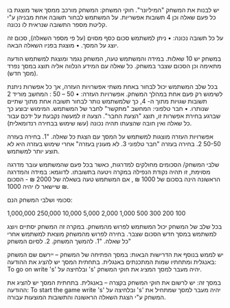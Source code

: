 יש לבנות את המשחק "המיליונר".
חוקי המשחק:
המשחק מורכב ממסך אשר מוצגת בו כל פעם שאלה וכן 4 תשובות אפשריות. על המשתמש 
לבחור תשובה אחת מבניהן ע"י קליטת מספר התשובה שנראית לו נכונה.

על כל תשובה נכונה:
•	ניתן למשתמש סכום כסף מסוים (על פי מספר השאלה), סכום זה יוצג על המסך.
•	מוצגת בפניו השאלה הבאה. 

במשחק יש 10 שאלות. במידה והמשתמש טעה, המשחק נגמר ומוצגת למשתמש הודעה מתאימה וכן הסכום שצבר במשחק.
כל שאלה עם המידע הנלווה אליה תוצג במסך נפרד (מסך חדש).

בכל שלב המשתמש יכול לבחור באחת משתי אפשרויות העזרה, אך כל אפשרות ניתנת לשימוש רק פעם אחת במהלך המשחק. אפשרויות העזרה:
•	50 – 50 : המחשב מוריד 2 תשובות שגויות מתוך ה- 4, כך שלמשתמש נותר לבחור תשובה אחת מתוך שתיים שנותרו.
•	חבר טלפוני: המחשב "מתקשר" לחבר של המשתמש. המימוש יבוצע כך שברגע בחירת אפשרות זו, תוצג "הצעת החבר". הצעה זו למעשה נקבעת על ידכם עבור כל שאלה ואין חובה שהצעתו תהיה נכונה (עשו שימוש בבחירה רנדומאלית).

אפשרויות העזרה מוצגות למשתמש על המסך עם הצגת כל שאלה.
"1. בחירה בעזרה 50-50
  2. בחירה בעזרה "חבר טלפוני
  3. לא מעונין בעזרה"
אחרי שימוש בעזרה היא לא תוצע יותר למשתמש.

שלבי המשחק/ הסכומים מחולקים למדרגות, כאשר בכל פעם שהמשתמש עובר מדרגה מסוימת, זו תהיה נקודת הנפילה במקרה ויטעה בתשובתו. לדוגמא: במידה והמדרגה הראשונה הינה בסכום של 1000   ₪ , אם המשתמש טעה בשאלה של 2000 ₪ - הסכום שיישאר לו יהיה 1000 ₪.

סכומי ושלבי המשחק הנם:

1,000,000
250,000
10,000
5,000
2,000
1,000
500
300
200
100


בכל שלב של המשחק יכול המשתמש לפרוש מהמשחק. במקרה זה המשחק יסתיים ויוצג למשתמש במסך חדש הסכום שצבר. בחירה לפרוש מהמשחק מוצאת למשתמש אחרי כל שאלה.
"1. להמשך המשחק.
2.	לסיום המשחק"





יש לממש בנוסף את הדרישות הבאות: 
במסך הפתיחה של המשחק – יירשם שם המשחק באנגלית
          ומתחתיו  שמות  המתכנתים  באנגלית.
בתחתית המסך יש להציג את ההודעה: To  go on  write  's'  ובלחיצה על 's'  יהיה מעבר למסך המציג את חוקי המשחק.


במסך זה:  יש לרשום את חוקי המשחק בקצרה – באנגלית.
בתחתית המסך יש להציג את ההודעה: To  start the game  write  's'  ובלחיצה על 's'  יהיה מעבר למסך שמתחיל את המשחק ע"י הצגת השאלה הראשונה והתשובות המוצעות עבורה.
